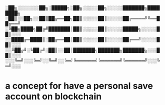 

░██╗░░░░░░░██╗░█████╗░██╗░░░░░██╗░░░░░███████╗████████╗
░██║░░██╗░░██║██╔══██╗██║░░░░░██║░░░░░██╔════╝╚══██╔══╝
░╚██╗████╗██╔╝███████║██║░░░░░██║░░░░░█████╗░░░░░██║░░░
░░████╔═████║░██╔══██║██║░░░░░██║░░░░░██╔══╝░░░░░██║░░░
░░╚██╔╝░╚██╔╝░██║░░██║███████╗███████╗███████╗░░░██║░░░
░░░╚═╝░░░╚═╝░░╚═╝░░╚═╝╚══════╝╚══════╝╚══════╝░░░╚═╝░░░

# a concept for have a personal save account on blockchain
